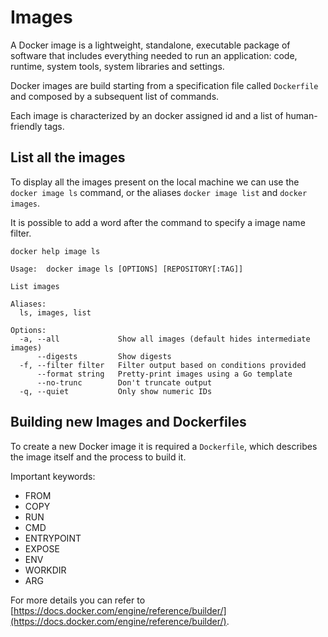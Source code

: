 # Images

A Docker image is a lightweight, standalone, executable package of software that includes everything needed to run an application: code, runtime, system tools, system libraries and settings.

Docker images are build starting from a specification file called `Dockerfile` and composed by a subsequent list of commands.

Each image is characterized by an docker assigned id and a list of human-friendly tags.


## List all the images

To display all the images present on the local machine we can use the `docker image ls` command, or the aliases `docker image list` and `docker images`.

It is possible to add a word after the command to specify a image name filter.

```
docker help image ls       

Usage:  docker image ls [OPTIONS] [REPOSITORY[:TAG]]

List images

Aliases:
  ls, images, list

Options:
  -a, --all             Show all images (default hides intermediate images)
      --digests         Show digests
  -f, --filter filter   Filter output based on conditions provided
      --format string   Pretty-print images using a Go template
      --no-trunc        Don't truncate output
  -q, --quiet           Only show numeric IDs
```


## Building new Images and Dockerfiles

To create a new Docker image it is required a `Dockerfile`, which describes the image itself and the process to build it.

Important keywords:
- FROM 
- COPY
- RUN
- CMD
- ENTRYPOINT
- EXPOSE
- ENV
- WORKDIR
- ARG

For more details you can refer to [https://docs.docker.com/engine/reference/builder/](https://docs.docker.com/engine/reference/builder/).